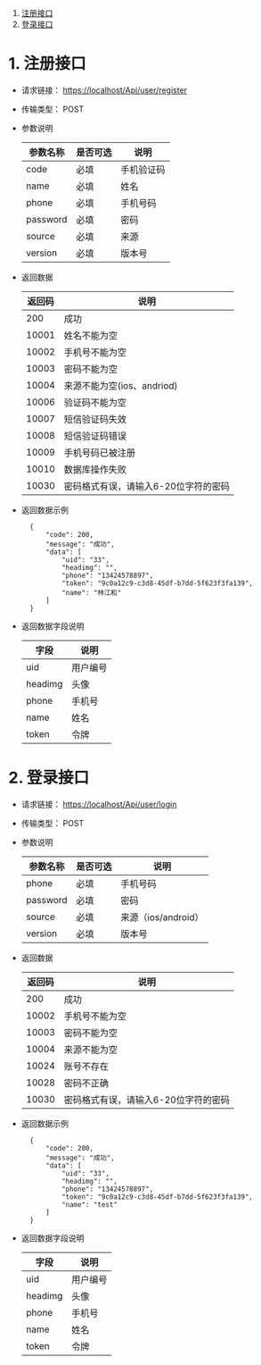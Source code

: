 1. [注册接口](#user-content-1-注册接口)
2. [登录接口](#user-content-2-登录接口)


# 1. 注册接口

* 请求链接： <https://localhost/Api/user/register>

* 传输类型： POST

* 参数说明

    参数名称 | 是否可选 | 说明
    ---- | ---- | ----
    code | 必填 | 手机验证码	
    name | 必填 | 姓名
    phone | 必填 | 手机号码
    password | 必填 | 密码
    source | 必填 | 来源
    version | 必填 | 版本号

* 返回数据

    返回码 | 说明
    --- | ---
    200 | 成功
    10001 | 姓名不能为空
    10002 | 手机号不能为空
    10003 | 密码不能为空
    10004 | 来源不能为空(ios、andriod)
    10006 | 验证码不能为空
    10007 | 短信验证码失效
    10008 | 短信验证码错误
    10009 | 手机号码已被注册
    10010 | 数据库操作失败
    10030 | 密码格式有误，请输入6-20位字符的密码
	
* 返回数据示例

		{
			"code": 200,
			"message": "成功",
			"data": [
				"uid": "33",
				"headimg": "",
				"phone": "13424578897",
				"token": "9c0a12c9-c3d8-45df-b7dd-5f623f3fa139",
				"name": "林江和"
			]
		}

* 返回数据字段说明

    字段 | 说明
    --- | ---
    uid | 用户编号
    headimg | 头像
    phone | 手机号
    name | 姓名	
    token | 令牌	

# 2. 登录接口

* 请求链接： <https://localhost/Api/user/login>

* 传输类型： POST
 
* 参数说明

    参数名称 | 是否可选 | 说明
    ---- | ---- | ----	
    phone | 必填 | 手机号码
    password | 必填 | 密码
    source | 必填 | 来源（ios/android）
    version | 必填 | 版本号

* 返回数据

    返回码 | 说明
    --- | ---
    200 | 成功
    10002 | 手机号不能为空
    10003 | 密码不能为空
    10004 | 来源不能为空
    10024 | 账号不存在
    10028 | 密码不正确
    10030 | 密码格式有误，请输入6-20位字符的密码
	
* 返回数据示例

		{
			"code": 200,
			"message": "成功",
			"data": [
				"uid": "33",
				"headimg": "",
				"phone": "13424578897",
				"token": "9c0a12c9-c3d8-45df-b7dd-5f623f3fa139",
				"name": "test"
			]
		}

* 返回数据字段说明

    字段 | 说明
    --- | ---
    uid | 用户编号
    headimg | 头像
    phone | 手机号
    name | 姓名	
    token | 令牌	
		